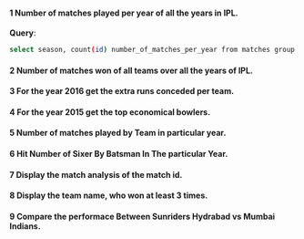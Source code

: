 #### 1 Number of matches played per year of all the years in IPL.

**Query**:
```bash
select season, count(id) number_of_matches_per_year from matches group by season order by season asc;
```

#### 2 Number of matches won of all teams over all the years of IPL.
#### 3 For the year 2016 get the extra runs conceded per team.
#### 4 For the year 2015 get the top economical bowlers.
#### 5 Number of matches played by Team in particular year.
#### 6 Hit Number of Sixer By Batsman In The particular Year.
#### 7 Display the match analysis of the match id.
#### 8 Display the team name, who won at least 3 times.
#### 9 Compare the performace Between Sunriders Hydrabad vs Mumbai Indians.

